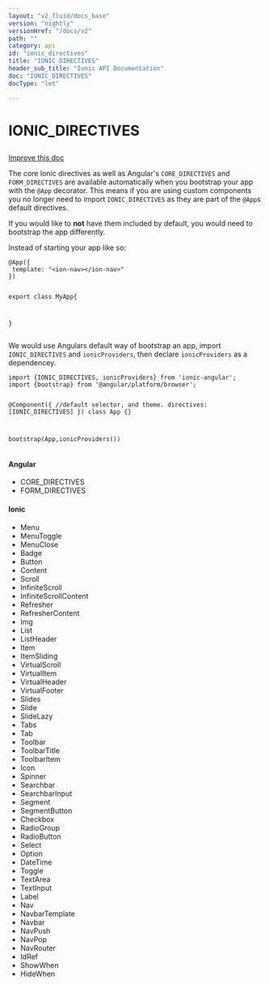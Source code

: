 ```yaml
---
layout: "v2_fluid/docs_base"
version: "nightly"
versionHref: "/docs/v2"
path: ""
category: api
id: "ionic_directives"
title: "IONIC_DIRECTIVES"
header_sub_title: "Ionic API Documentation"
doc: "IONIC_DIRECTIVES"
docType: "let"

---
```










<h1 class="api-title">
<a class="anchor" name="ionic-directives" href="#ionic-directives"></a>

IONIC_DIRECTIVES






</h1>

<a class="improve-v2-docs" href="http://github.com/driftyco/ionic/edit/2.0//src/config/directives.ts#L143">
Improve this doc
</a>






<p>The core Ionic directives as well as Angular&#39;s <code>CORE_DIRECTIVES</code> and <code>FORM_DIRECTIVES</code> are
available automatically when you bootstrap your app with the <code>@App</code> decorator. This means
if you are using custom components you no longer need to import <code>IONIC_DIRECTIVES</code> as they
are part of the <code>@App</code>s default directives.</p>
<p>If you would like to <strong>not</strong> have them included by default, you would need to bootstrap
the app differently.</p>
<p>Instead of starting your app like so:</p>
<pre><code class="lang-typescript">@App({
 template: &quot;&lt;ion-nav&gt;&lt;/ion-nav&gt;&quot;
})

export class MyApp{

}
</code></pre>
<p>We would use Angulars default way of bootstrap an app, import <code>IONIC_DIRECTIVES</code> and <code>ionicProviders</code>, then
declare <code>ionicProviders</code> as a dependencey.</p>
<pre><code class="lang-typescript">import {IONIC_DIRECTIVES, ionicProviders} from &#39;ionic-angular&#39;;
import {bootstrap} from &#39;@angular/platform/browser&#39;;

@Component({
    //default selector, and theme.
    directives: [IONIC_DIRECTIVES]
})
class App {}

bootstrap(App,ionicProviders())
</code></pre>
<h4 id="angular">Angular</h4>
<ul>
<li>CORE_DIRECTIVES</li>
<li>FORM_DIRECTIVES</li>
</ul>
<h4 id="ionic">Ionic</h4>
<ul>
<li>Menu</li>
<li>MenuToggle</li>
<li>MenuClose</li>
<li>Badge</li>
<li>Button</li>
<li>Content</li>
<li>Scroll</li>
<li>InfiniteScroll</li>
<li>InfiniteScrollContent</li>
<li>Refresher</li>
<li>RefresherContent</li>
<li>Img</li>
<li>List</li>
<li>ListHeader</li>
<li>Item</li>
<li>ItemSliding</li>
<li>VirtualScroll</li>
<li>VirtualItem</li>
<li>VirtualHeader</li>
<li>VirtualFooter</li>
<li>Slides</li>
<li>Slide</li>
<li>SlideLazy</li>
<li>Tabs</li>
<li>Tab</li>
<li>Toolbar</li>
<li>ToolbarTitle</li>
<li>ToolbarItem</li>
<li>Icon</li>
<li>Spinner</li>
<li>Searchbar</li>
<li>SearchbarInput</li>
<li>Segment</li>
<li>SegmentButton</li>
<li>Checkbox</li>
<li>RadioGroup</li>
<li>RadioButton</li>
<li>Select</li>
<li>Option</li>
<li>DateTime</li>
<li>Toggle</li>
<li>TextArea</li>
<li>TextInput</li>
<li>Label</li>
<li>Nav</li>
<li>NavbarTemplate</li>
<li>Navbar</li>
<li>NavPush</li>
<li>NavPop</li>
<li>NavRouter</li>
<li>IdRef</li>
<li>ShowWhen</li>
<li>HideWhen</li>
</ul>

<!-- @usage tag -->


<!-- @property tags -->



<!-- instance methods on the class -->


<!-- related link --><!-- end content block -->


<!-- end body block -->

